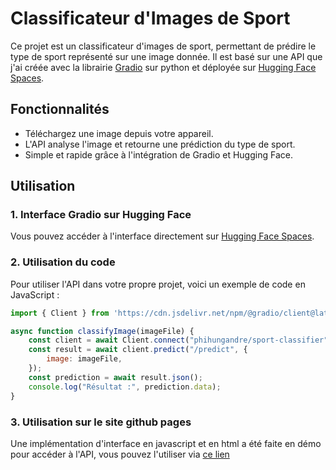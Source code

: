 # Classificateur d'Images de Sport

Ce projet est un classificateur d'images de sport, permettant de prédire le type de sport représenté sur une image donnée. Il est basé sur une API que j'ai créée avec la librairie [Gradio](https://gradio.app/) sur python et déployée sur [Hugging Face Spaces](https://huggingface.co/spaces).

## Fonctionnalités

- Téléchargez une image depuis votre appareil.
- L'API analyse l'image et retourne une prédiction du type de sport.
- Simple et rapide grâce à l'intégration de Gradio et Hugging Face.

## Utilisation

### 1. Interface Gradio sur Hugging Face
Vous pouvez accéder à l'interface directement sur [Hugging Face Spaces](https://phihungandre-sport-classifier.hf.space). 

### 2. Utilisation du code
Pour utiliser l'API dans votre propre projet, voici un exemple de code en JavaScript :
```javascript
import { Client } from 'https://cdn.jsdelivr.net/npm/@gradio/client@latest';

async function classifyImage(imageFile) {
    const client = await Client.connect("phihungandre/sport-classifier");
    const result = await client.predict("/predict", {
        image: imageFile,
    });
    const prediction = await result.json();
    console.log("Résultat :", prediction.data);
}
```
### 3. Utilisation sur le site github pages
Une implémentation d'interface en javascript et en html a été faite en démo pour accéder à l'API, vous pouvez l'utiliser via [ce lien](https://phihungandre.github.io/sport-classifier/)
